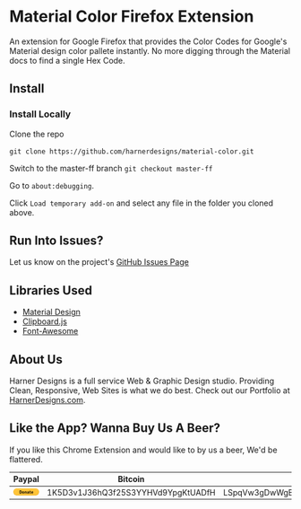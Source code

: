 # Material Color Firefox Extension

An extension for Google Firefox that provides the Color Codes for Google's Material design color pallete instantly. No more digging through the Material docs to find a single Hex Code.

## Install 

<!-- ### [Download From The Google Chrome Store](https://chrome.google.com/webstore/detail/material-color-palette-cl/daejjicekmhkbpgahnhfmpmjhojhpane) -->

### Install Locally

Clone the repo

```
git clone https://github.com/harnerdesigns/material-color.git
```
Switch to the master-ff branch ```git checkout master-ff```

Go to ```about:debugging```.

Click ```Load temporary add-on``` and select any file in the folder you cloned above.



## Run Into Issues?

Let us know on the project's [GitHub Issues Page](https://github.com/harnerdesigns/material-color/issues)

## Libraries Used

*   [Material Design](https://material.io/guidelines/style/color.html)
*   [Clipboard.js](https://clipboardjs.com/)
*   [Font-Awesome](http://fontawesome.io/)

## About Us

Harner Designs is a full service Web & Graphic Design studio. Providing Clean, Responsive, Web Sites is what we do best. Check out our Portfolio at [HarnerDesigns.com](http://harnerdesigns.com).


## Like the App? Wanna Buy Us A Beer?

If you like this Chrome Extension and would like to by us a beer, We'd be flattered.

| Paypal | Bitcoin | Litecoin |
|------------------------------------------------------------------------------------------------------------------|------------------------------------|------------------------------------|
| [![](img/btn_donate_LG.gif)](https://www.paypal.com/cgi-bin/webscr?cmd=_s-xclick&hosted_button_id=3U4LLKF93P22J) | 1K5D3v1J36hQ3f25S3YYHVd9YpgKtUADfH | LSpqVw3gDwWgBcrBarX663TwZdGZrXfmQ7 |